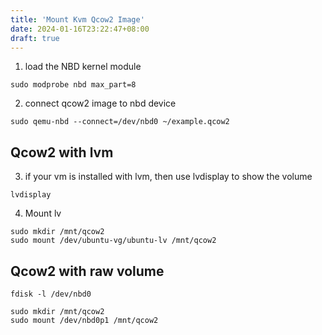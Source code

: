 ```yaml
---
title: 'Mount Kvm Qcow2 Image'
date: 2024-01-16T23:22:47+08:00
draft: true
---
```


1. load the NBD kernel module

```shell
sudo modprobe nbd max_part=8
```

2. connect qcow2 image to nbd device

```shell
sudo qemu-nbd --connect=/dev/nbd0 ~/example.qcow2
```

## Qcow2 with lvm

3. if your vm is installed with lvm, then use lvdisplay to show the volume

```shell
lvdisplay
```

4. Mount lv

```shell
sudo mkdir /mnt/qcow2
sudo mount /dev/ubuntu-vg/ubuntu-lv /mnt/qcow2
```

## Qcow2 with raw volume

```shell
fdisk -l /dev/nbd0
```

```shell
sudo mkdir /mnt/qcow2
sudo mount /dev/nbd0p1 /mnt/qcow2
```